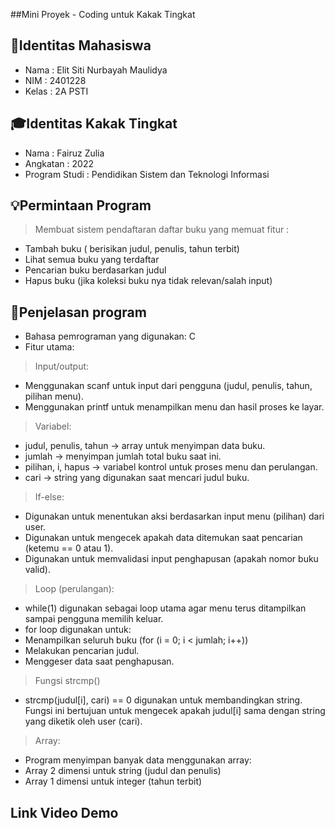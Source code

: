 ##Mini Proyek - Coding untuk Kakak Tingkat

## 👤Identitas Mahasiswa
- Nama : Elit Siti Nurbayah Maulidya
- NIM : 2401228
- Kelas : 2A PSTI

## 🎓Identitas Kakak Tingkat
- Nama : Fairuz Zulia
- Angkatan : 2022
- Program Studi : Pendidikan Sistem dan Teknologi Informasi

## 💡Permintaan Program
> Membuat sistem  pendaftaran daftar buku yang memuat fitur :
- Tambah buku  ( berisikan judul, penulis, tahun terbit)
-	Lihat semua buku yang terdaftar
- Pencarian buku berdasarkan judul
- Hapus buku (jika koleksi buku nya tidak relevan/salah input)

## 🧠Penjelasan program
- Bahasa pemrograman yang digunakan: C
- Fitur utama:

> Input/output:
- Menggunakan scanf untuk input dari pengguna (judul, penulis, tahun, pilihan menu).
- Menggunakan printf untuk menampilkan menu dan hasil proses ke layar.

> Variabel:
- judul, penulis, tahun → array untuk menyimpan data buku.
- jumlah → menyimpan jumlah total buku saat ini.
- pilihan, i, hapus → variabel kontrol untuk proses menu dan perulangan.
- cari → string yang digunakan saat mencari judul buku.

> If-else:
- Digunakan untuk menentukan aksi berdasarkan input menu (pilihan) dari user.
- Digunakan untuk mengecek apakah data ditemukan saat pencarian (ketemu == 0 atau 1).
- Digunakan untuk memvalidasi input penghapusan (apakah nomor buku valid).

> Loop (perulangan):
- while(1) digunakan sebagai loop utama agar menu terus ditampilkan sampai pengguna memilih keluar.
- for loop digunakan untuk:
- Menampilkan seluruh buku (for (i = 0; i < jumlah; i++))
- Melakukan pencarian judul.
- Menggeser data saat penghapusan.

> Fungsi strcmp()
- strcmp(judul[i], cari) == 0  digunakan untuk membandingkan string. Fungsi ini bertujuan untuk mengecek apakah judul[i] sama dengan string yang diketik oleh user (cari).

> Array:
- Program menyimpan banyak data menggunakan array:
- Array 2 dimensi untuk string (judul dan penulis)
- Array 1 dimensi untuk integer (tahun terbit)

## Link Video Demo
